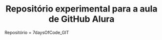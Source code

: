 <h1 align="center">Repositório experimental para a aula de GitHub Alura</h1>
<p> Repositório = 7daysOfCode_GIT</p>

